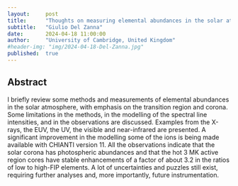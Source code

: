 ```yaml
---
layout:     post
title:      "Thoughts on measuring elemental abundances in the solar atmosphere"
subtitle:   "Giulio Del Zanna"
date:       2024-04-18 11:00:00
author:     "University of Cambridge, United Kingdom"
#header-img: "img/2024-04-18-Del-Zanna.jpg"
published:  true
---
```


## Abstract
I briefly review some methods and measurements of elemental abundances in the solar atmosphere, with emphasis on the transition region and corona. Some limitations in the methods, in the modelling of the spectral line intensities, and in the observations are discussed. Examples from the X-rays, the EUV, the UV, the visible and near-infrared are presented. A significant improvement in the modelling some of the ions is being made available with CHIANTI version 11. All the observations  indicate that the solar corona has photospheric abundances and that the hot 3 MK active region cores have stable enhancements of a factor of about 3.2 in the ratios of low to high-FIP elements. A lot of uncertainties and puzzles still exist, requiring further analyses and, more importantly, future instrumentation.
